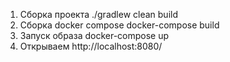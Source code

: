 1. Сборка проекта ./gradlew clean build
2. Сборка docker compose  docker-compose build
3. Запуск образа docker-compose up
4. Открываем http://localhost:8080/